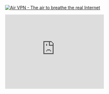 <a href="https://airvpn.org/?referred_by=677993" title="Air VPN - The air to breathe the real Internet"><img src="https://airvpn.org/images/promotional/banner_300x300.gif" alt="Air VPN - The air to breathe the real Internet"></a>

<iframe src="https://snowflake.torproject.org/embed.html" width="320" height="240" frameborder="0" scrolling="no"></iframe>

<!--
**hessink/hessink** is a ✨ _special_ ✨ repository because its `README.md` (this file) appears on your GitHub profile.

Here are some ideas to get you started:

- 🔭 I’m currently working on ...
- 🌱 I’m currently learning ...
- 👯 I’m looking to collaborate on ...
- 🤔 I’m looking for help with ...
- 💬 Ask me about ...
- 📫 How to reach me: ...
- 😄 Pronouns: ...
- ⚡ Fun fact: ...
-->
